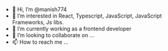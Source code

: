 - 👋 Hi, I’m @manish774
- 👀 I’m interested in React, Typescript, JavaScript, JavaScript Frameworks, Js libs.
- 🌱 I’m currently working as a frontend developer
- 💞️ I’m looking to collaborate on ...
- 📫 How to reach me ...

<!---
manish774/manish774 is a ✨ special ✨ repository because its `README.md` (this file) appears on your GitHub profile.
You can click the Preview link to take a look at your changes.
--->
